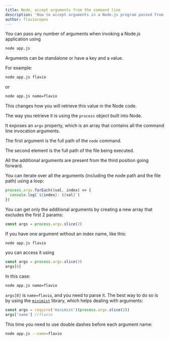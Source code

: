 ```yaml
---
title: Node, accept arguments from the command line
description: 'How to accept arguments in a Node.js program passed from the command line'
author: flaviocopes
---
```


You can pass any number of arguments when invoking a Node.js application using

```sh
node app.js
```

Arguments can be standalone or have a key and a value.

For example:

```sh
node app.js flavio
```

or

```sh
node app.js name=flavio
```

This changes how you will retrieve this value in the Node code.

The way you retrieve it is using the `process` object built into Node.

It exposes an `argv` property, which is an array that contains all the command line invocation arguments.

The first argument is the full path of the `node` command.

The second element is the full path of the file being executed.

All the additional arguments are present from the third position going forward.

You can iterate over all the arguments (including the node path and the file path) using a loop:

```js
process.argv.forEach((val, index) => {
  console.log(`${index}: ${val}`)
})
```

You can get only the additional arguments by creating a new array that excludes the first 2 params:

```js
const args = process.argv.slice(2)
```

If you have one argument without an index name, like this:

```sh
node app.js flavio
```

you can access it using

```js
const args = process.argv.slice(2)
args[0]
```

In this case:

```sh
node app.js name=flavio
```

`args[0]` is `name=flavio`, and you need to
parse it. The best way to do so is by using the [`minimist`](https://www.npmjs.com/package/minimist) library, which helps dealing with arguments:

```js
const args = require('minimist')(process.argv.slice(2))
args['name'] //flavio
```

This time you need to use double dashes before each argument name:

```sh
node app.js --name=flavio
```
